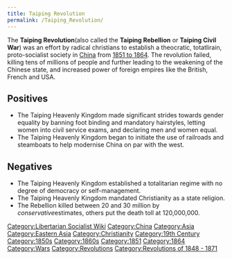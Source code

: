 ```yaml
---
title: Taiping Revolution
permalink: /Taiping_Revolution/
---
```


The **Taiping Revolution**(also called the **Taiping Rebellion** or
**Taiping Civil War**) was an effort by radical christians to establish
a theocratic, totatlirain, proto-socialist society in
[China](China "wikilink") from [1851 to
1864](Timeline_of_Libertarian_Socialism_in_Eastern_Asia "wikilink"). The
revolution failed, killing tens of millions of people and further
leading to the weakening of the Chinese state, and increased power of
foreign empires like the British, French and USA.

## Positives

- The Taiping Heavenly Kingdom made significant strides towards gender
  equality by banning foot binding and mandatory hairstyles, letting
  women into civil service exams, and declaring men and women equal.
- The Taiping Heavenly Kingdom began to initiate the use of railroads
  and steamboats to help modernise China on par with the west.

## Negatives

- The Taiping Heavenly Kingdom established a totalitarian regime with no
  degree of democracy or self-management.
- The Taiping Heavenly Kingdom mandated Christianity as a state
  religion.
- The Rebellion killed between 20 and 30 million by
  *conservative*estimates, others put the death toll at 120,000,000.

[Category:Libertarian Socialist
Wiki](Category:Libertarian_Socialist_Wiki "wikilink")
[Category:China](Category:China "wikilink")
[Category:Asia](Category:Asia "wikilink") [Category:Eastern
Asia](Category:Eastern_Asia "wikilink")
[Category:Christianity](Category:Christianity "wikilink") [Category:19th
Century](Category:19th_Century "wikilink")
[Category:1850s](Category:1850s "wikilink")
[Category:1860s](Category:1860s "wikilink")
[Category:1851](Category:1851 "wikilink")
[Category:1864](Category:1864 "wikilink")
[Category:Wars](Category:Wars "wikilink")
[Category:Revolutions](Category:Revolutions "wikilink")
[Category:Revolutions of 1848 -
1871](Category:Revolutions_of_1848_-_1871 "wikilink")
